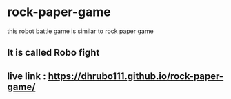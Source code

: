 # rock-paper-game

this robot battle game is similar to rock paper game

## It is called Robo fight 

## live link : https://dhrubo111.github.io/rock-paper-game/

